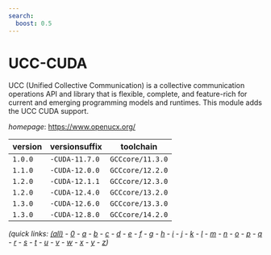 ```yaml
---
search:
  boost: 0.5
---
```

# UCC-CUDA

UCC (Unified Collective Communication) is a collective communication operations API and library that is flexible, complete, and feature-rich for current and emerging programming models and runtimes.  This module adds the UCC CUDA support.

*homepage*: <https://www.openucx.org/>

version | versionsuffix | toolchain
--------|---------------|----------
``1.0.0`` | ``-CUDA-11.7.0`` | ``GCCcore/11.3.0``
``1.1.0`` | ``-CUDA-12.0.0`` | ``GCCcore/12.2.0``
``1.2.0`` | ``-CUDA-12.1.1`` | ``GCCcore/12.3.0``
``1.2.0`` | ``-CUDA-12.4.0`` | ``GCCcore/13.2.0``
``1.3.0`` | ``-CUDA-12.6.0`` | ``GCCcore/13.3.0``
``1.3.0`` | ``-CUDA-12.8.0`` | ``GCCcore/14.2.0``


*(quick links: [(all)](../index.md) - [0](../0/index.md) - [a](../a/index.md) - [b](../b/index.md) - [c](../c/index.md) - [d](../d/index.md) - [e](../e/index.md) - [f](../f/index.md) - [g](../g/index.md) - [h](../h/index.md) - [i](../i/index.md) - [j](../j/index.md) - [k](../k/index.md) - [l](../l/index.md) - [m](../m/index.md) - [n](../n/index.md) - [o](../o/index.md) - [p](../p/index.md) - [q](../q/index.md) - [r](../r/index.md) - [s](../s/index.md) - [t](../t/index.md) - [u](../u/index.md) - [v](../v/index.md) - [w](../w/index.md) - [x](../x/index.md) - [y](../y/index.md) - [z](../z/index.md))*

